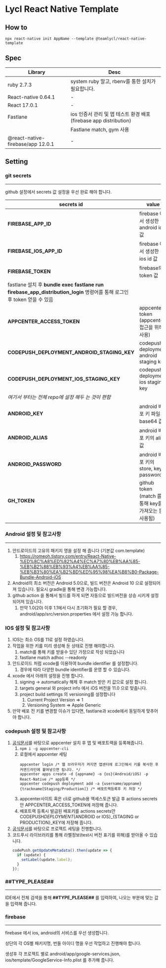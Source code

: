 # Lycl React Native Template

## How to

```
npx react-native init AppName --template @teamlycl/react-native-template
```

## Spec

| Library                           | Desc                                                               |
| --------------------------------- | ------------------------------------------------------------------ |
| ruby 2.7.3                        | system ruby 말고, rbenv를 통한 설치가 필요합니다.                  |
| React-native 0.64.1               | -                                                                  |
| React 17.0.1                      | -                                                                  |
| Fastlane                          | ios 인증서 관리 및 앱 테스트 환경 배포 (firebase app distribution) |
|                                   | Fastlane match, gym 사용                                           |
| @react-native-firebase/app 12.0.1 | -                                                                  |

## Setting

### git secrets

---

github 설정에서 secrets 값 설정을 우선 완료 해야 합니다.

| secrets id                                                                                                               | value                                                 |
| ------------------------------------------------------------------------------------------------------------------------ | ----------------------------------------------------- |
| **FIREBASE_APP_ID**                                                                                                      | firebase 에서 생성한 android id 값                    |
| **FIREBASE_IOS_APP_ID**                                                                                                  | firebase 에서 생성한 ios id 값                        |
| **FIREBASE_TOKEN**                                                                                                       | firebase의 token 값                                   |
| fastlane 설치 후 **bundle exec fastlane run firebase_app_distribution_login** 명령어를 통해 로그인 후 token 얻을 수 있음 |
| **APPCENTER_ACCESS_TOKEN**                                                                                               | appcenter token (appcenter 접근을 위해 사용)          |
| **CODEPUSH_DEPLOYMENT_ANDROID_STAGING_KEY**                                                                              | codepush deployment android staging key               |
| **CODEPUSH_DEPLOYMENT_IOS_STAGING_KEY**                                                                                  | codepush deployment ios staging key                   |
| _여기서 부터는 전체 repo에 설정 해두 는 것이 편함_                                                                       |
| **ANDROID_KEY**                                                                                                          | android 배포 키 파일의 base64 값                      |
| **ANDROID_ALIAS**                                                                                                        | android 배포 키의 alias 값                            |
| **ANDROID_PASSWORD**                                                                                                     | android 배포 키의 store, key password                 |
| **GH_TOKEN**                                                                                                             | github token (match 를 통해 key를 가져오는 등 사용됨) |

### Android 설정 및 참고사항

---

1. 안드로이드의 고유의 패키지 명을 설정 해 줍니다 (기본값 com.template)
   1. https://romeoh.tistory.com/entry/React-Native-%ED%8C%A8%ED%82%A4%EC%A7%80%EB%AA%85-%EB%B2%88%EB%93%A4%EB%AA%85-%EB%B3%80%EA%B2%BD%ED%95%98%EA%B8%B0-Package-Bundle-Android-iOS
2. Android의 최소 버전은 Android 5.0으로, 빌드 버전은 Android 10 으로 설정되어져 있습니다. 필요시 gradle을 통해 변경 가능합니다.
3. github action 을 통해서 빌드를 하게 되면 자동으로 빌드버전을 상승 시키게 설정 되어져 있습니다.
   1. 만약 1.0(20) 이후 1.1에서 다시 초기화가 필요 할 경우, android/app/src/version.properties 에서 설정 가능 합니다.

### IOS 설정 및 참고사항

1. IOS는 최소 OS를 11로 설정 하였습니다.
2. 작업을 위한 키를 미리 생성해 둔 상태로 진행 해야합니다.
   1. match를 통해 키를 받을수 있단 가정으로 작성 되었습니다
   2. fastlane match adhoc --readonly
3. 안드로이드 처럼 xcode를 이용하여 bundle identifier 를 설정합니다.
   1. 경우에 따라 다양한 bundle identifier를 운영 할 수 있습니다.
4. xcode 에서 아래의 설정을 진행 합니다.
   1. signing -> automatically 해제 후 match 받은 키 값으로 설정 합니다.
   2. targets general 와 project info 에서 iOS 버전을 11.0 으로 맞춥니다.
   3. project build settings 의 versioning를 설정합니다
      1. Current Project Version => 1
      2. Versioning System => Apple Generic
5. 만약 배포 전 키를 변경할 이슈가 있다면, fastlane과 xcode에서 동일하게 맞추어야 합니다.

### codepush 설정 및 참고사항

1. [공식문서](https://docs.microsoft.com/ko-kr/appcenter/distribution/codepush)를 바탕으로 appcenter 설치 후 앱 및 배포트랙을 등록해줍니다.
   1. `npm i -g appcenter-cli`
   2. 로컬에서 appcenter 세팅
      ```
      appcenter login /* 웹 브라우저가 켜지면 앱센터에 로그인해서 키를 복사한 후 커맨드라인에 붙여넣으면 됩니다. */
      appcenter apps create -d {appname} -o {os}(Android/iOS) -p React-Native /* app등록 */
      appcenter codepush deployment add -a {username/appname} {trackname[Staging/Production]} /* 배포트랙등록후 키 저장 */
      ```
   3. appcenter사이트 혹은 cli로 github용 액세스토큰 발급 후 actions secrets안 APPCENTER_ACCESS_TOKEN에 저장해 줍니다.
   4. 배포트랙 등록시 발급된 배포키를 actions secrets안 CODEPUSH*DEPLOYMENT*{ANDROID or IOS}\_{STAGING or PRODUCTION}\_KEY에 저장해 줍니다.
2. [공식문서](https://docs.microsoft.com/ko-kr/appcenter/distribution/codepush/rn-get-started)를 바탕으로 프로젝트 세팅을 진행합니다.
3. 코드푸시 라이브러리를 통해 라벨정보(test시 버전 표기를 위해)를 받아올 수 있습니다.
   ```javascript
   codePush.getUpdateMetadata().then(update => {
     if (update) {
       setLabel(update.label);
     }
   });
   ```

### ##TYPE_PLEASE##

---

IDE에서 전체 검색을 통해 **##TYPE_PLEASE##** 를 입력하여, 나오는 부분에 맞는 값을 입력해 줍니다.

### firebase

---

firebase 에서 ios, android의 서비스를 우선 생성합니다.

상단의 각 OS별 패키지명, 번들 아이디 명을 우선 작업하고 진행해야 합니다.

생성후 각 프로젝트 별로 android/app/google-services.json, ios/template/GoogleService-Info.plist 를 추가해 줍니다.
